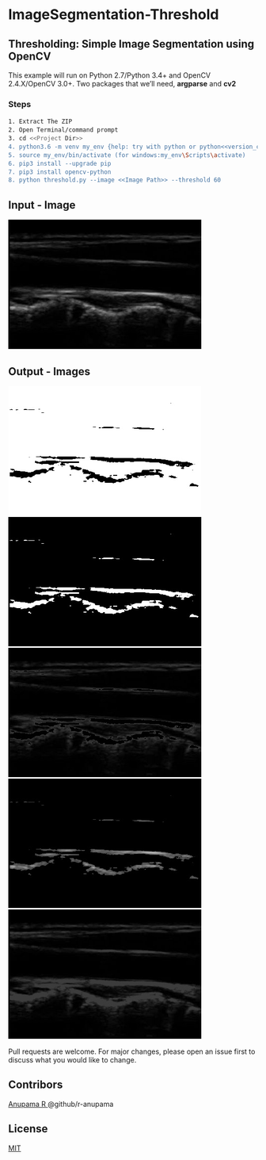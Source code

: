 # ImageSegmentation-Threshold
## Thresholding: Simple Image Segmentation using OpenCV
This example will run on Python 2.7/Python 3.4+ and OpenCV 2.4.X/OpenCV 3.0+.
Two packages that we’ll need, ****argparse****  and ****cv2****

### Steps
```bash
1. Extract The ZIP
2. Open Terminal/command prompt
3. cd <<Project Dir>>
4. python3.6 -m venv my_env {help: try with python or python<<version_code>>}
5. source my_env/bin/activate (for windows:my_env\Scripts\activate)
6. pip3 install --upgrade pip
7. pip3 install opencv-python
8. python threshold.py --image <<Image Path>> --threshold 60
```
## Input - Image
![Alt text](input-image.jpg "Input")

## Output - Images
![Alt text](out/output1.jpg "THRESH TRUNC")
![Alt text](out/output2.jpg "THRESH TRUNC")
![Alt text](out/output3.jpg "THRESH TRUNC")
![Alt text](out/output4.jpg "THRESH TRUNC")
![Alt text](out/output5.jpg "THRESH TRUNC")

Pull requests are welcome. For major changes, please open an issue first to discuss what you would like to change.

## Contribors
[ Anupama R ](https://github.com/r-anupama)
@github/r-anupama

## License
[MIT](https://choosealicense.com/licenses/mit/)
